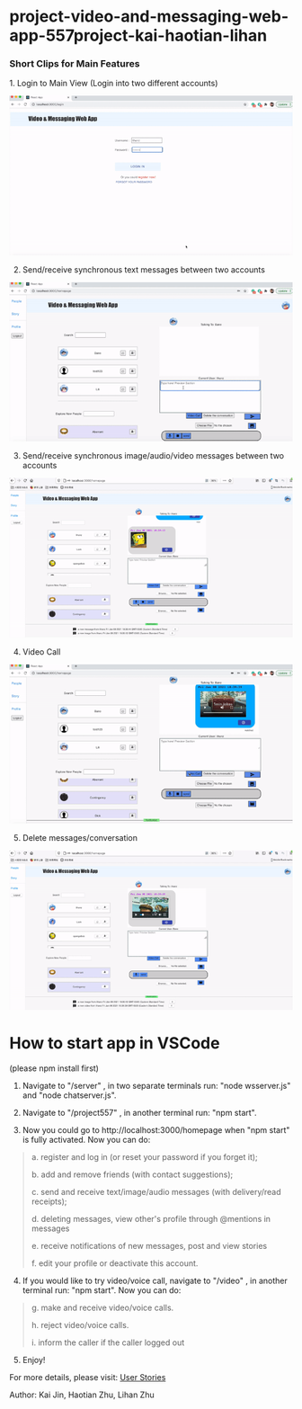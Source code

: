 # project-video-and-messaging-web-app-557project-kai-haotian-lihan

<h3> Short Clips for Main Features</h3> 
1. Login to Main View (Login into two different accounts)

![login](https://raw.githubusercontent.com/CrimsonGates/Video-and-messaging-web-app/main/misc/1_login.gif)

2. Send/receive synchronous text messages between two accounts

![text_message](https://raw.githubusercontent.com/CrimsonGates/Video-and-messaging-web-app/main/misc/2_text_message.gif)

3. Send/receive synchronous image/audio/video messages between two accounts

![media_content](https://raw.githubusercontent.com/CrimsonGates/Video-and-messaging-web-app/main/misc/3_image_audio_video_message.gif)


4. Video Call

![video_call](https://raw.githubusercontent.com/CrimsonGates/Video-and-messaging-web-app/main/misc/4_voice_call.gif)

5. Delete messages/conversation

![delete_message](https://raw.githubusercontent.com/CrimsonGates/Video-and-messaging-web-app/main/misc/5_delete_message_conversation.gif)



# How to start app in VSCode 
(please npm install first)
1. Navigate to "/server" , in two separate terminals run: "node wsserver.js" and "node chatserver.js". 

2. Navigate to "/project557" , in another terminal run: "npm start".

3. Now you could go to http://localhost:3000/homepage when "npm start" is fully activated. Now you can do: 
> a. register and log in (or reset your password if you forget it); 
> 
> b. add and remove friends (with contact suggestions); 
> 
> c. send and receive text/image/audio messages (with delivery/read receipts);
> 
> d. deleting messages, view other's profile through @mentions in messages
> 
> e. receive notifications of new messages, post and view stories
> 
> f. edit your profile or deactivate this account.

4. If you would like to try video/voice call, navigate to "/video" , in another terminal run: "npm start". Now you can do: 
> g. make and receive video/voice calls.
> 
> h. reject video/voice calls.
> 
> i. inform the caller if the caller logged out

5. Enjoy!


For more details, please visit: [User Stories](https://github.com/CrimsonGates/Video-and-messaging-web-app/wiki/User-Stories)

Author: Kai Jin, Haotian Zhu, Lihan Zhu

